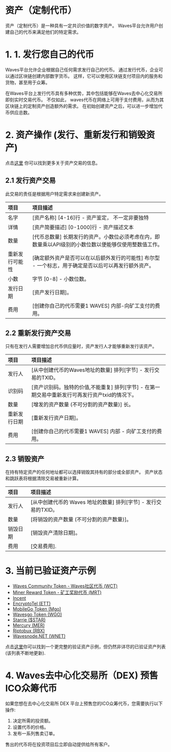 # 资产（定制代币）

资产（定制代币）是一种具有一定共识价值的数字资产。 Waves平台允许用户创建自己的代币来满足他们的特定需求。

# 1. 1. 发行您自己的代币 

Waves平台允许企业根据自己任何需求发行自己的代币。 通过发行代币，企业可以通过区块链创建内部数字货币。 这样，它可以使用区块链支付项目内的服务和货物，甚至用于众筹。

在Waves平台上发行代币具有多种优势，其中包括能够在Waves去中心化交易所即刻实时交易代币。 不仅如此， waves代币在网络上可用于支付费用，从而为其区块链上的定制资产创造额外的需求。 在初始创建资产之后，可以进一步增加代币供应总数。

# 2. 资产操作 \(发行、重新发行和销毁资产\) 

点击[这里](/development-and-api/node-api/asset-transactions.md) 你可以找到更多关于资产交易的信息。

## 2.1 发行资产交易 

此交易的责任是根据用户特定需求来创建新资产。

| 项目 | 项目描述 |
| :--- | :--- |
| 名字 | \[资产名称\] \[4-16\]行 - 资产鉴定， 不一定非要独特 |
| 详情 | \[资产简要描述\]  \[0-1000\]行 - 资产描述文本 |
| 数量 | \[代币总数量\] 长期发行的资产。小数位必须考虑在内，即数量乘以API级别的小数位数以便能够仅使用整数值工作。 |
| 重新发行可能性 | \[确定额外资产是否可以在以后额外发行的可能性\] 布尔型 - 一个标志，用于确定是否以后可以再发行额外资产。|
| 小数 | 字节 \[0-8\] - 小数位数。 |
| 发行日期 | \[资产发行日期\]。 |
| 费用 | \[创建你自己的代币需要1 WAVES\] 内部-向矿工支付的费用。|

## 2.2 重新发行资产交易 

只有在发行人需要增加总代币供应量时，资产发行人才能够重新发行该资产。

| 项目 | 项目描述 |
| :--- | :--- |
| 发行人 | \[从中创建代币的Waves地址的数量\] 排列\[字节\] - 发行交易的TXID。 |
| 识别码 | \[资产识别码。独特的价值,不能重复\] 排列\[字节\] - 在第一期交易中重新发行可再发行资产txid的情况下。 |
| 数量 | \[增发的资产数量 \(不可分割的资产数量\)\] 长。 |
| 重新发行日期 | \[重新发行资产日期\]。|
| 费用 | \[创建你自己的代币需要1 WAVES\] 内部 - 向矿工支付的费用。|

## 2.3 销毁资产 

在持有特定资产的任何地址都可以选择销毁其持有的部分或全部资产。 资产状态和跳跃表将根据清除交易被重新计算。

| 项目 | 项目描述 |
| :--- | :--- |
| 发行人 | \[从中创建代币的 Waves 地址的数量\] 排列\[字节\] - 发行交易的TXID。 |
| 数量 | \[将销毁的资产数量 \(不可分割的资产数量\)\]。|
| 销毁日期 | \[销毁资产清除日期\]。 |
| 费用 | \[交易费用\]. |

# 3. 当前已验证资产示例 

* [Waves Community Token - Waves社区代币 \(WCT\)](http://www.waveswiki.org/index.php?title=Waves_Community_Token_%28WCT%29)
* [Miner Reward Token -  矿工奖励代币 \(MRT\)](http://www.waveswiki.org/index.php?title=Miner_Reward_Token_%28MRT%29)
* [Incent](http://www.waveswiki.org/index.php?title=Incent)
* [EncryptoTel \(ETT\)](http://www.waveswiki.org/index.php?title=EncryptoTel)
* [MobileGo Token \(Mgo\)](http://www.waveswiki.org/index.php?title=MobileGo_Token)
* [Wavesgo Token \(WGO\)](http://www.waveswiki.org/index.php?title=Wavesgo_Token)
* [Starrie \($STAR\)](http://www.waveswiki.org/index.php?title=Starrie)
* [Mercury \(MER\)](http://www.waveswiki.org/index.php?title=Mercury)
* [Riptobux \(RBX\)](http://www.waveswiki.org/index.php?title=Riptobux)
* [Wavesnode.NET \(WNET\)](http://www.waveswiki.org/index.php?title=Wavesnode.NET)

点击[这里](http://support.wavesplatform.com/forums/2-knowledge-base/topics/8141-list-of-verified-assets/)你可以找到一个更完整的验证资产示例，但仍然非详尽的已验证资产列表 \(该列表不断地更新\).


# 4. Waves去中心化交易所（DEX) 预售ICO众筹代币 

如果您想在去中心化交易所 DEX 平台上预售您的ICO众筹代币，您需要执行以下操作:

1. 决定所需的投资额。
2. 设置代币的价格。
3. 发布一系列售卖订单。

售出的代币将在投资项目后立即自动提供给所有客户。
